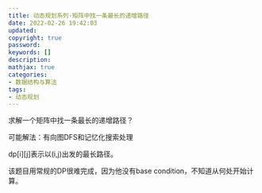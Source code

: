 ```yaml
---
title: 动态规划系列-矩阵中找一条最长的递增路径
date: 2022-02-26 19:42:03
updated:
copyright: true
password:
keywords: []
description: 
mathjax: true
categories:
- 数据结构与算法
tags: 
- 动态规划
---
```


求解一个矩阵中找一条最长的递增路径？

可能解法：有向图DFS和记忆化搜索处理

dp[i][j]表示以(i,j)出发的最长路径。

该题目用常规的DP很难完成，因为他没有base condition，不知道从何处开始计算。
